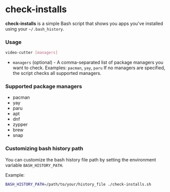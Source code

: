 # check-installs

**check-installs** is a simple Bash script that shows you apps you've installed using your `~/.bash_history`.

### Usage

```bash
video-cutter [managers]
```

* `managers` (optional) - A comma-separated list of package managers you want to check.
  Examples: `pacman`, `yay`, `paru`
  If no managers are specified, the script checks all supported managers.

### Supported package managers

* pacman
* yay
* paru
* apt
* dnf
* zypper
* brew
* snap

### Customizing bash history path

You can customize the bash history file path by setting the environment variable `BASH_HISTORY_PATH`.

Example:

```bash
BASH_HISTORY_PATH=/path/to/your/history_file ./check-installs.sh
```

